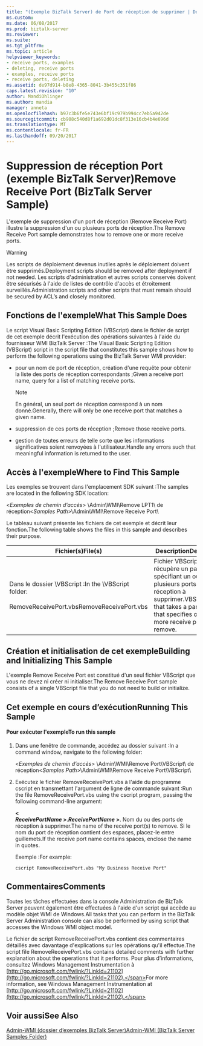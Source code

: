 ```yaml
---
title: "(Exemple BizTalk Server) de Port de réception de supprimer | Documents Microsoft"
ms.custom: 
ms.date: 06/08/2017
ms.prod: biztalk-server
ms.reviewer: 
ms.suite: 
ms.tgt_pltfrm: 
ms.topic: article
helpviewer_keywords:
- receive ports, examples
- deleting, receive ports
- examples, receive ports
- receive ports, deleting
ms.assetid: de97d914-b8e8-4365-8041-3b455c351f86
caps.latest.revision: "10"
author: MandiOhlinger
ms.author: mandia
manager: anneta
ms.openlocfilehash: b97c3b6fe5e743e6bf19c979b994cc7eb5a942de
ms.sourcegitcommit: cb908c540d8f1a692d01dc8f313e16cb4b4e696d
ms.translationtype: MT
ms.contentlocale: fr-FR
ms.lasthandoff: 09/20/2017
---
```

# <a name="remove-receive-port-biztalk-server-sample"></a><span data-ttu-id="6d50e-102">Suppression de réception Port (exemple BizTalk Server)</span><span class="sxs-lookup"><span data-stu-id="6d50e-102">Remove Receive Port (BizTalk Server Sample)</span></span>
<span data-ttu-id="6d50e-103">L'exemple de suppression d'un port de réception (Remove Receive Port) illustre la suppression d'un ou plusieurs ports de réception.</span><span class="sxs-lookup"><span data-stu-id="6d50e-103">The Remove Receive Port sample demonstrates how to remove one or more receive ports.</span></span>  
  
> [!WARNING]
>  <span data-ttu-id="6d50e-104">Les scripts de déploiement devenus inutiles après le déploiement doivent être supprimés.</span><span class="sxs-lookup"><span data-stu-id="6d50e-104">Deployment scripts should be removed after deployment if not needed.</span></span> <span data-ttu-id="6d50e-105">Les scripts d'administration et autres scripts conservés doivent être sécurisés à l'aide de listes de contrôle d'accès et étroitement surveillés.</span><span class="sxs-lookup"><span data-stu-id="6d50e-105">Administration scripts and other scripts that must remain should be secured by ACL’s and closely monitored.</span></span>  
  
## <a name="what-this-sample-does"></a><span data-ttu-id="6d50e-106">Fonctions de l'exemple</span><span class="sxs-lookup"><span data-stu-id="6d50e-106">What This Sample Does</span></span>  
 <span data-ttu-id="6d50e-107">Le script Visual Basic Scripting Edition (VBScript) dans le fichier de script de cet exemple décrit l'exécution des opérations suivantes à l'aide du fournisseur WMI BizTalk Server :</span><span class="sxs-lookup"><span data-stu-id="6d50e-107">The Visual Basic Scripting Edition (VBScript) script in the script file that constitutes this sample shows how to perform the following operations using the BizTalk Server WMI provider:</span></span>  
  
-   <span data-ttu-id="6d50e-108">pour un nom de port de réception, création d'une requête pour obtenir la liste des ports de réception correspondants ;</span><span class="sxs-lookup"><span data-stu-id="6d50e-108">Given a receive port name, query for a list of matching receive ports.</span></span>  
  
    > [!NOTE]
    >  <span data-ttu-id="6d50e-109">En général, un seul port de réception correspond à un nom donné.</span><span class="sxs-lookup"><span data-stu-id="6d50e-109">Generally, there will only be one receive port that matches a given name.</span></span>  
  
-   <span data-ttu-id="6d50e-110">suppression de ces ports de réception ;</span><span class="sxs-lookup"><span data-stu-id="6d50e-110">Remove those receive ports.</span></span>  
  
-   <span data-ttu-id="6d50e-111">gestion de toutes erreurs de telle sorte que les informations significatives soient renvoyées à l'utilisateur.</span><span class="sxs-lookup"><span data-stu-id="6d50e-111">Handle any errors such that meaningful information is returned to the user.</span></span>  
  
## <a name="where-to-find-this-sample"></a><span data-ttu-id="6d50e-112">Accès à l'exemple</span><span class="sxs-lookup"><span data-stu-id="6d50e-112">Where to Find This Sample</span></span>  
 <span data-ttu-id="6d50e-113">Les exemples se trouvent dans l'emplacement SDK suivant :</span><span class="sxs-lookup"><span data-stu-id="6d50e-113">The samples are located in the following SDK location:</span></span>  
  
 <span data-ttu-id="6d50e-114">\<*Exemples de chemin d’accès*> \Admin\WMI\Remove LPT1\ de réception</span><span class="sxs-lookup"><span data-stu-id="6d50e-114">\<*Samples Path*>\Admin\WMI\Remove Receive Port\\</span></span>  
  
 <span data-ttu-id="6d50e-115">Le tableau suivant présente les fichiers de cet exemple et décrit leur fonction.</span><span class="sxs-lookup"><span data-stu-id="6d50e-115">The following table shows the files in this sample and describes their purpose.</span></span>  
  
|<span data-ttu-id="6d50e-116">Fichier(s)</span><span class="sxs-lookup"><span data-stu-id="6d50e-116">File(s)</span></span>|<span data-ttu-id="6d50e-117"> Description</span><span class="sxs-lookup"><span data-stu-id="6d50e-117">Description</span></span>|  
|---------------|-----------------|  
|<span data-ttu-id="6d50e-118">Dans le dossier \VBScript :</span><span class="sxs-lookup"><span data-stu-id="6d50e-118">In the \VBScript folder:</span></span><br /><br /> <span data-ttu-id="6d50e-119">RemoveReceivePort.vbs</span><span class="sxs-lookup"><span data-stu-id="6d50e-119">RemoveReceivePort.vbs</span></span>|<span data-ttu-id="6d50e-120">Fichier VBScript qui récupère un paramètre spécifiant un ou plusieurs ports de réception à supprimer.</span><span class="sxs-lookup"><span data-stu-id="6d50e-120">VBScript file that takes a parameter that specifies one or more receive ports to remove.</span></span>|  
  
## <a name="building-and-initializing-this-sample"></a><span data-ttu-id="6d50e-121">Création et initialisation de cet exemple</span><span class="sxs-lookup"><span data-stu-id="6d50e-121">Building and Initializing This Sample</span></span>  
 <span data-ttu-id="6d50e-122">L'exemple Remove Receive Port est constitué d'un seul fichier VBScript que vous ne devez ni créer ni initialiser.</span><span class="sxs-lookup"><span data-stu-id="6d50e-122">The Remove Receive Port sample consists of a single VBScript file that you do not need to build or initialize.</span></span>  
  
## <a name="running-this-sample"></a><span data-ttu-id="6d50e-123">Cet exemple en cours d’exécution</span><span class="sxs-lookup"><span data-stu-id="6d50e-123">Running This Sample</span></span>  
  
#### <a name="to-run-this-sample"></a><span data-ttu-id="6d50e-124">Pour exécuter l'exemple</span><span class="sxs-lookup"><span data-stu-id="6d50e-124">To run this sample</span></span>  
  
1.  <span data-ttu-id="6d50e-125">Dans une fenêtre de commande, accédez au dossier suivant :</span><span class="sxs-lookup"><span data-stu-id="6d50e-125">In a command window, navigate to the following folder:</span></span>  
  
     <span data-ttu-id="6d50e-126">\<*Exemples de chemin d’accès*> \Admin\WMI\Remove Port\VBScript\ de réception</span><span class="sxs-lookup"><span data-stu-id="6d50e-126">\<*Samples Path*>\Admin\WMI\Remove Receive Port\VBScript\\</span></span>  
  
2.  <span data-ttu-id="6d50e-127">Exécutez le fichier RemoveReceivePort.vbs à l'aide du programme cscript en transmettant l'argument de ligne de commande suivant :</span><span class="sxs-lookup"><span data-stu-id="6d50e-127">Run the file RemoveReceivePort.vbs using the cscript program, passing the following command-line argument:</span></span>  
  
     **\<**   
     <span data-ttu-id="6d50e-128">***ReceivePortName* >**.</span><span class="sxs-lookup"><span data-stu-id="6d50e-128">***ReceivePortName* >**.</span></span> <span data-ttu-id="6d50e-129">Nom du ou des ports de réception à supprimer.</span><span class="sxs-lookup"><span data-stu-id="6d50e-129">The name of the receive port(s) to remove.</span></span> <span data-ttu-id="6d50e-130">Si le nom du port de réception contient des espaces, placez-le entre guillemets.</span><span class="sxs-lookup"><span data-stu-id="6d50e-130">If the receive port name contains spaces, enclose the name in quotes.</span></span>  
  
     <span data-ttu-id="6d50e-131">Exemple :</span><span class="sxs-lookup"><span data-stu-id="6d50e-131">For example:</span></span>  
  
    ```  
    cscript RemoveReceivePort.vbs "My Business Receive Port"  
    ```  
  
## <a name="comments"></a><span data-ttu-id="6d50e-132">Commentaires</span><span class="sxs-lookup"><span data-stu-id="6d50e-132">Comments</span></span>  
 <span data-ttu-id="6d50e-133">Toutes les tâches effectuées dans la console Administration de BizTalk Server peuvent également être effectuées à l'aide d'un script qui accède au modèle objet WMI de Windows.</span><span class="sxs-lookup"><span data-stu-id="6d50e-133">All tasks that you can perform in the BizTalk Server Administration console can also be performed by using script that accesses the Windows WMI object model.</span></span>  
  
 <span data-ttu-id="6d50e-134">Le fichier de script RemoveReceivePort.vbs contient des commentaires détaillés avec davantage d'explications sur les opérations qu'il effectue.</span><span class="sxs-lookup"><span data-stu-id="6d50e-134">The script file RemoveReceivePort.vbs contains detailed comments with further explanation about the operations that it performs.</span></span> <span data-ttu-id="6d50e-135">Pour plus d’informations, consultez Windows Management Instrumentation à [http://go.microsoft.com/fwlink/?LinkId=21102](http://go.microsoft.com/fwlink/?LinkId=21102).</span><span class="sxs-lookup"><span data-stu-id="6d50e-135">For more information, see Windows Management Instrumentation at [http://go.microsoft.com/fwlink/?LinkId=21102](http://go.microsoft.com/fwlink/?LinkId=21102).</span></span>  
  
## <a name="see-also"></a><span data-ttu-id="6d50e-136">Voir aussi</span><span class="sxs-lookup"><span data-stu-id="6d50e-136">See Also</span></span>  
 [<span data-ttu-id="6d50e-137">Admin-WMI (dossier d’exemples BizTalk Server)</span><span class="sxs-lookup"><span data-stu-id="6d50e-137">Admin-WMI (BizTalk Server Samples Folder)</span></span>](../core/admin-wmi-biztalk-server-samples-folder.md)